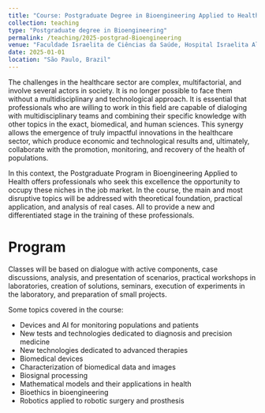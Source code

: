 ```yaml
---
title: "Course: Postgraduate Degree in Bioengineering Applied to Health"
collection: teaching
type: "Postgraduate degree in Bioengineering"
permalink: /teaching/2025-postgrad-Bioengineering
venue: "Faculdade Israelita de Ciências da Saúde, Hospital Israelita Albert Einstein"
date: 2025-01-01
location: "São Paulo, Brazil"
---
```


The challenges in the healthcare sector are complex, multifactorial, and involve several actors in society. It is no longer possible to face them without a multidisciplinary and technological approach. It is essential that professionals who are willing to work in this field are capable of dialoging with multidisciplinary teams and combining their specific knowledge with other topics in the exact, biomedical, and human sciences. This synergy allows the emergence of truly impactful innovations in the healthcare sector, which produce economic and technological results and, ultimately, collaborate with the promotion, monitoring, and recovery of the health of populations.

In this context, the Postgraduate Program in Bioengineering Applied to Health offers professionals who seek this excellence the opportunity to occupy these niches in the job market. In the course, the main and most disruptive topics will be addressed with theoretical foundation, practical application, and analysis of real cases. All to provide a new and differentiated stage in the training of these professionals.

Program
======
Classes will be based on dialogue with active components, case discussions, analysis, and presentation of scenarios, practical workshops in laboratories, creation of solutions, seminars, execution of experiments in the laboratory, and preparation of small projects.

Some topics covered in the course:

- Devices and AI for monitoring populations and patients
- New tests and technologies dedicated to diagnosis and precision medicine
- New technologies dedicated to advanced therapies
- Biomedical devices
- Characterization of biomedical data and images
- Biosignal processing
- Mathematical models and their applications in health
- Bioethics in bioengineering
- Robotics applied to robotic surgery and prosthesis
